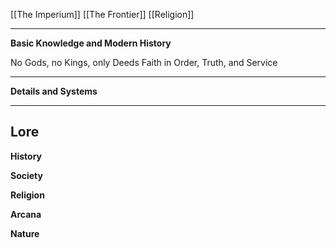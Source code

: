 [[The Imperium]] [[The Frontier]] [[Religion]] 

----
**Basic Knowledge and Modern History**

No Gods, no Kings, only Deeds
Faith in Order, Truth, and Service

---
**Details and Systems**


----
**Lore** 
---
**History**


**Society**


**Religion**


**Arcana**


**Nature**
